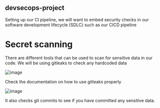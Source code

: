 ## devsecops-project

Setting up our CI pipeline, we will want to embed security checks in our software development lifecycle (SDLC) such as our CICD pipeline

# Secret scanning
There are different tools that can be used to scan for sensitive data in our code. We will be using gitleaks to check any hardcoded data 

![image](https://github.com/Taiwolawal/devsecops-project/assets/50557587/4fd11caa-f00c-48a3-b1f3-620423b6477e)

Check the documentation on how to use gitleaks properly

![image](https://github.com/Taiwolawal/devsecops-project/assets/50557587/6ae43913-7329-448c-b328-128cc5b2f978)

It also checks git commits to see if you have committed any sensitive data.

